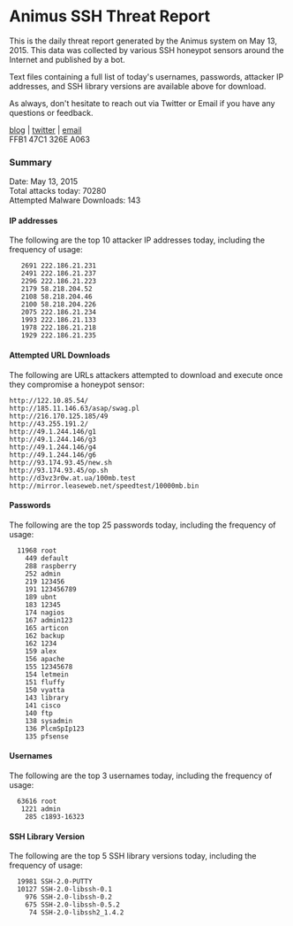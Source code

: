 # Animus SSH Threat Report

This is the daily threat report generated by the Animus system on May 13, 2015. This data was collected by various SSH honeypot sensors around the Internet and published by a bot.  

Text files containing a full list of today's usernames, passwords, attacker IP addresses, and SSH library versions are available above for download.  

As always, don't hesitate to reach out via Twitter or Email if you have any questions or feedback.  

[blog](http://morris.guru) | [twitter](https://twitter.com/andrew___morris) | [email](mailto:andrew@morris.guru)  
FFB1 47C1 326E A063  

### Summary

Date: May 13, 2015  
Total attacks today: 70280  
Attempted Malware Downloads: 143 

#### IP addresses
The following are the top 10 attacker IP addresses today, including the frequency of usage:
```
   2691 222.186.21.231
   2491 222.186.21.237
   2296 222.186.21.223
   2179 58.218.204.52
   2108 58.218.204.46
   2100 58.218.204.226
   2075 222.186.21.234
   1993 222.186.21.133
   1978 222.186.21.218
   1929 222.186.21.235
```

#### Attempted URL Downloads
The following are URLs attackers attempted to download and execute once they compromise a honeypot sensor:
```
http://122.10.85.54/
http://185.11.146.63/asap/swag.pl
http://216.170.125.185/49
http://43.255.191.2/
http://49.1.244.146/g1
http://49.1.244.146/g3
http://49.1.244.146/g4
http://49.1.244.146/g6
http://93.174.93.45/new.sh
http://93.174.93.45/op.sh
http://d3vz3r0w.at.ua/100mb.test
http://mirror.leaseweb.net/speedtest/10000mb.bin
```

#### Passwords
The following are the top 25 passwords today, including the frequency of usage:
```
  11968 root
    449 default
    288 raspberry
    252 admin
    219 123456
    191 123456789
    189 ubnt
    183 12345
    174 nagios
    167 admin123
    165 articon
    162 backup
    162 1234
    159 alex
    156 apache
    155 12345678
    154 letmein
    151 fluffy
    150 vyatta
    143 library
    141 cisco
    140 ftp
    138 sysadmin
    136 PlcmSpIp123
    135 pfsense
```

#### Usernames
The following are the top 3 usernames today, including the frequency of usage:
```
  63616 root
   1221 admin
    285 c1893-16323
```

#### SSH Library Version
The following are the top 5 SSH library versions today, including the frequency of usage:
```
  19981 SSH-2.0-PUTTY
  10127 SSH-2.0-libssh-0.1
    976 SSH-2.0-libssh-0.2
    675 SSH-2.0-libssh-0.5.2
     74 SSH-2.0-libssh2_1.4.2
```
